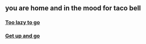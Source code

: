 

## you are home and in the mood for taco bell
### [Too lazy to go](stay.md)
### [Get up and go](go.md)